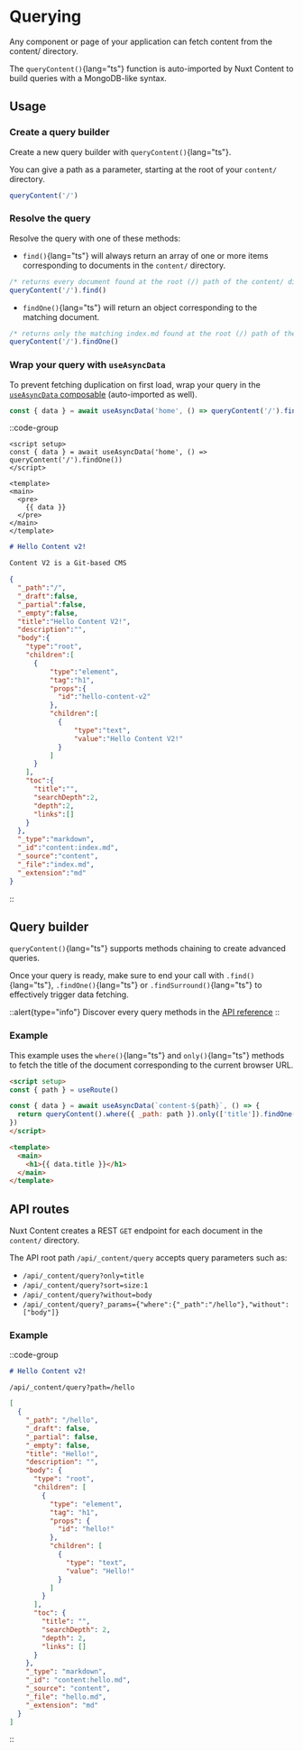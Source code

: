 # Querying

Any component or page of your application can fetch content from the content/ directory.

The `queryContent()`{lang="ts"} function is auto-imported by Nuxt Content to build queries with a MongoDB-like syntax.

## Usage

### Create a query builder

Create a new query builder with `queryContent()`{lang="ts"}.

You can give a path as a parameter, starting at the root of your `content/` directory.

```js
queryContent('/')
```

### Resolve the query

Resolve the query with one of these methods:

- `find()`{lang="ts"} will always return an array of one or more items corresponding to documents in the `content/` directory.

```js
/* returns every document found at the root (/) path of the content/ directory */
queryContent('/').find()
```

- `findOne()`{lang="ts"} will return an object corresponding to the matching document.

```js
/* returns only the matching index.md found at the root (/) path of the content/ directory */
queryContent('/').findOne()
```

### Wrap your query with `useAsyncData`

To prevent fetching duplication on first load, wrap your query in the [`useAsyncData` composable](https://nuxt.com/docs/api/composables/use-async-data) (auto-imported as well).

```js
const { data } = await useAsyncData('home', () => queryContent('/').findOne())
```

::code-group
```vue [app.vue]
<script setup>
const { data } = await useAsyncData('home', () => queryContent('/').findOne())
</script>

<template>
<main>
  <pre>
    {{ data }}
  </pre>
</main>
</template>
```

```md [content/index.md]
# Hello Content v2!

Content V2 is a Git-based CMS
```

```json ["Preview"]
{
  "_path":"/",
  "_draft":false,
  "_partial":false,
  "_empty":false,
  "title":"Hello Content V2!",
  "description":"",
  "body":{
    "type":"root",
    "children":[
      {
          "type":"element",
          "tag":"h1",
          "props":{
            "id":"hello-content-v2"
          },
          "children":[
            {
                "type":"text",
                "value":"Hello Content V2!"
            }
          ]
      }
    ],
    "toc":{
      "title":"",
      "searchDepth":2,
      "depth":2,
      "links":[]
    }
  },
  "_type":"markdown",
  "_id":"content:index.md",
  "_source":"content",
  "_file":"index.md",
  "_extension":"md"
}
```
::

## Query builder

`queryContent()`{lang="ts"} supports methods chaining to create advanced queries.

Once your query is ready, make sure to end your call with `.find()`{lang="ts"}, `.findOne()`{lang="ts"} or `.findSurround()`{lang="ts"} to effectively trigger data fetching.

::alert{type="info"}
Discover every query methods in the [API reference](/api/composables/query-content)
::

### Example

This example uses the `where()`{lang="ts"} and `only()`{lang="ts"} methods to fetch the title of the document corresponding to the current browser URL.

```html
<script setup>
const { path } = useRoute()

const { data } = await useAsyncData(`content-${path}`, () => {
  return queryContent().where({ _path: path }).only(['title']).findOne()
})
</script>

<template>
  <main>
    <h1>{{ data.title }}</h1>
  </main>
</template>
```

## API routes

Nuxt Content creates a REST `GET` endpoint for each document in the `content/` directory.

The API root path `/api/_content/query` accepts query parameters such as:

- `/api/_content/query?only=title`
- `/api/_content/query?sort=size:1`
- `/api/_content/query?without=body`
- `/api/_content/query?_params={"where":{"_path":"/hello"},"without":["body"]}`

### Example

::code-group
```md [content/hello.md]
# Hello Content v2!
```

``` [Endpoint]
/api/_content/query?path=/hello
```

```json [Response]
[
  {
    "_path": "/hello",
    "_draft": false,
    "_partial": false,
    "_empty": false,
    "title": "Hello!",
    "description": "",
    "body": {
      "type": "root",
      "children": [
        {
          "type": "element",
          "tag": "h1",
          "props": {
            "id": "hello!"
          },
          "children": [
            {
              "type": "text",
              "value": "Hello!"
            }
          ]
        }
      ],
      "toc": {
        "title": "",
        "searchDepth": 2,
        "depth": 2,
        "links": []
      }
    },
    "_type": "markdown",
    "_id": "content:hello.md",
    "_source": "content",
    "_file": "hello.md",
    "_extension": "md"
  }
]
```
::
